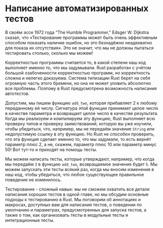 # Написание автоматизированных тестов

В своём эссе 1972 года “The Humble Programmer,” Edsger W. Dijkstra сказал, что «Тестирование программы может быть очень эффективным способом показать наличие ошибок, но это безнадёжно неадекватно для показа их отсутствия». Это не значит, что мы не должны пытаться тестировать столько, сколько мы можем!

Корректностью программы считается то, в какой степени наш код выполняет именно то, что мы задумывали. Rust разработан с учётом большой озабоченности корректностью программ, но корректность сложна и нелегко доказуема. Система типизации Rust берет на себя огромную часть этого бремени, но она не может уловить абсолютно все проблемы. Поэтому в Rust предусмотрена возможность написания автотестов.

Допустим, мы пишем функцию `add_two`, которая прибавляет 2 к любому переданному ей числу. Сигнатура этой функции принимает целое число в качестве параметра и возвращает целое число в качестве результата. Когда мы реализуем и компилируем эту функцию, Rust выполняет всю проверку типов и проверку заимствований, которую вы уже изучили, чтобы убедиться, что, например, мы не передаём значение `String` или недопустимую ссылку в эту функцию. Но Rust *не способен* проверить, что эта функция сделает именно то, что мы задумали, то есть вернёт параметр плюс 2, а не, скажем, параметр плюс 10 или параметр минус 50! Вот тут-то и приходят на помощь тесты.

Мы можем написать тесты, которые утверждают, например, что когда мы передаём `3` в функцию `add_two`, возвращаемое значение будет `5`. Мы можем запускать эти тесты всякий раз, когда мы вносим изменения в наш код, чтобы убедиться, что любое существующее правильное поведение не изменилось.

Тестирование - сложный навык: мы не сможем охватить все детали написания хороших тестов в одной главе, но мы обсудим основные подходы к тестированию в Rust. Мы поговорим об аннотациях и макросах, доступных вам для написания тестов, о поведении по умолчанию и параметрах, предусмотренных для запуска тестов, а также о том, как организовать тесты в модульные тесты и интеграционные тесты.
